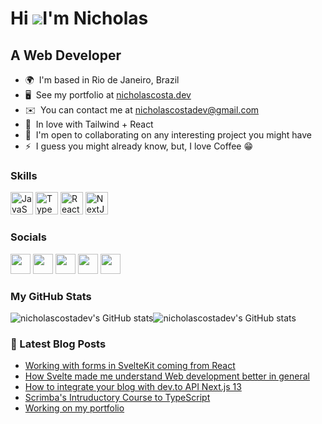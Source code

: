 Hi ![](https://user-images.githubusercontent.com/18350557/176309783-0785949b-9127-417c-8b55-ab5a4333674e.gif)I'm Nicholas
======================================================================================================================================

A Web Developer
---------------

*   🌍  I'm based in Rio de Janeiro, Brazil
*   🖥️  See my portfolio at [nicholascosta.dev](http://nicholascosta.dev)
*   ✉️  You can contact me at [nicholascostadev@gmail.com](mailto:nicholascostadev@gmail.com)
*   🧠  In love with Tailwind + React
*   🤝  I'm open to collaborating on any interesting project you might have
*   ⚡  I guess you might already know, but, I love Coffee 😁

### Skills
<p align="left">
  <a href="https://developer.mozilla.org/en-US/docs/Web/JavaScript" target="_blank" rel="noreferrer"><img src="https://raw.githubusercontent.com/danielcranney/readme-generator/main/public/icons/skills/javascript-colored.svg" width="36" height="36" alt="JavaScript" /></a>
  <a href="https://www.typescriptlang.org/" target="_blank" rel="noreferrer"><img src="https://raw.githubusercontent.com/danielcranney/readme-generator/main/public/icons/skills/typescript-colored.svg" width="36" height="36" alt="TypeScript" /></a>
  <a href="https://reactjs.org/" target="_blank" rel="noreferrer"><img src="https://raw.githubusercontent.com/danielcranney/readme-generator/main/public/icons/skills/react-colored.svg" width="36" height="36" alt="React" /></a>
  <a href="https://nextjs.org/docs" target="_blank" rel="noreferrer"><img src="https://raw.githubusercontent.com/danielcranney/readme-generator/main/public/icons/skills/nextjs-colored.svg" width="36" height="36" alt="NextJs" /></a>
</p>
                    
### Socials
                  
                  
<p align="left">
  <a href="https://www.dev.to/nicholascostadev" target="_blank" rel="noreferrer"><img src="https://raw.githubusercontent.com/danielcranney/readme-generator/main/public/icons/socials/devdotto.svg" width="32" height="32" /></a>
  <a href="https://www.github.com/nicholascostadev" target="_blank" rel="noreferrer"><img src="https://raw.githubusercontent.com/danielcranney/readme-generator/main/public/icons/socials/github.svg" width="32" height="32" /></a>
  <a href="http://www.instagram.com/nicholas_m_costa" target="_blank" rel="noreferrer"><img src="https://raw.githubusercontent.com/danielcranney/readme-generator/main/public/icons/socials/instagram.svg" width="32" height="32" /></a>
  <a href="https://www.linkedin.com/in/nicholascostadev" target="_blank" rel="noreferrer"><img src="https://raw.githubusercontent.com/danielcranney/readme-generator/main/public/icons/socials/linkedin.svg" width="32" height="32" /></a>
  <a href="https://www.twitter.com/NicholasCosta04" target="_blank" rel="noreferrer"><img src="https://raw.githubusercontent.com/danielcranney/readme-generator/main/public/icons/socials/twitter.svg" width="32" height="32" /></a>
</p>
  
  ### <b>My GitHub Stats</b>
  <div align="left">
    <img src="https://github-readme-stats.vercel.app/api?username=nicholascostadev&show_icons=true&hide=&count_private=true&title_color=0891b2&text_color=ffffff&icon_color=0891b2&bg_color=1c1917&hide_border=true&show_icons=true" alt="nicholascostadev's GitHub stats" /><img src="https://github-readme-stats.vercel.app/api/top-langs?username=nicholascostadev&show_icons=true&hide=&count_private=true&title_color=0891b2&text_color=ffffff&icon_color=0891b2&bg_color=1c1917&hide_border=true&show_icons=true&layout=compact&langs_count=7" alt="nicholascostadev's GitHub stats" />
  </div>
                      
### 📕  Latest Blog Posts
<!-- BLOG-POST-LIST:START-->
- [Working with forms in SvelteKit coming from React](https://dev.to/nicholascostadev/working-with-forms-in-sveltekit-coming-from-react-5a2n)
- [How Svelte made me understand Web development better in general](https://dev.to/nicholascostadev/how-svelte-made-me-understand-web-development-better-in-general-ag5)
- [How to integrate your blog with dev.to API Next.js 13](https://dev.to/nicholascostadev/how-to-integrate-your-blog-with-devto-api-nextjs-13-48j6)
- [Scrimba&#39;s Intruductory Course to TypeScript](https://dev.to/nicholascostadev/scrimbas-intruductory-course-to-typescript-1fm6)
- [Working on my portfolio](https://dev.to/nicholascostadev/working-on-my-portfolio-jg)
<!-- BLOG-POST-LIST:END-->
